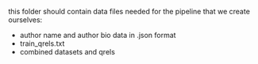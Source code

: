 this folder should contain data files needed for the pipeline that we create ourselves:
- author name and author bio data in .json format
- train_qrels.txt
- combined datasets and qrels